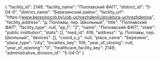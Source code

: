 {
    "facility_id": 2149,
    "facility_name": "Поплавский ФАП",
    "district_id": "5-04-0",
    "district_name": "Березинский район",
    "facility_url": "https:\/\/www.berezinocrb.by\/ob-uchrezhdenii\/struktura-uchrezhdeniya",
    "facility_address": "д. Поплавы, пер. Школьный",
    "title": "Поплавский ФАП",
    "facility_type": null,
    "ap_1": "2",
    "name": "Поплавский ФАП",
    "state": "public institution",
    "stats": [],
    "med_id": 616,
    "address": "д. Поплавы, пер. Школьный",
    "devices": [],
    "coord_x_y": null,
    "place_name": "Березино",
    "place_type": "city",
    "localties_key": 106,
    "year_of_closing": null,
    "year_of_opening": "0",
    "healthcare_facility_key": 2149,
    "administrative_division_id": "5-04-0"
}